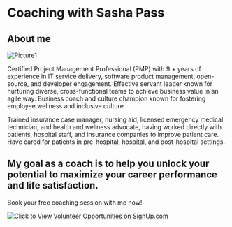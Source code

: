 # Coaching with Sasha Pass

## About me

![Picture1](https://user-images.githubusercontent.com/26466943/120836083-c9cebe80-c52a-11eb-94af-ee4da120fba4.png)


Certified Project Management Professional (PMP) with 9 + years of experience in IT service delivery, software product management, open-source, and developer engagement. Effective servant leader known for nurturing diverse, cross-functional teams to achieve business value in an agile way.  Business coach and culture champion known for fostering employee wellness and inclusive culture.

Trained insurance case manager, nursing aid, licensed emergency medical technician, and health and wellness advocate, having worked directly with patients, hospital staff, and insurance companies to improve patient care. Have cared for patients in pre-hospital, hospital, and post-hospital settings. 

## My goal as a coach is to help you unlock your potential to maximize your career performance and life satisfaction.

Book your free coaching session with me now! 

<a href="https://signup.com/go/TfJdUqe" target="_blank"><img src="https://signup.com/imgs/icons/signup-choose-a-spot-btn.png" alt="Click to View Volunteer Opportunities on SignUp.com"></a>
